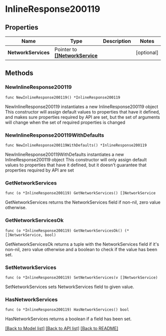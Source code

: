 # InlineResponse200119

## Properties

Name | Type | Description | Notes
------------ | ------------- | ------------- | -------------
**NetworkServices** | Pointer to [**[]NetworkService**](NetworkService.md) |  | [optional] 

## Methods

### NewInlineResponse200119

`func NewInlineResponse200119() *InlineResponse200119`

NewInlineResponse200119 instantiates a new InlineResponse200119 object
This constructor will assign default values to properties that have it defined,
and makes sure properties required by API are set, but the set of arguments
will change when the set of required properties is changed

### NewInlineResponse200119WithDefaults

`func NewInlineResponse200119WithDefaults() *InlineResponse200119`

NewInlineResponse200119WithDefaults instantiates a new InlineResponse200119 object
This constructor will only assign default values to properties that have it defined,
but it doesn't guarantee that properties required by API are set

### GetNetworkServices

`func (o *InlineResponse200119) GetNetworkServices() []NetworkService`

GetNetworkServices returns the NetworkServices field if non-nil, zero value otherwise.

### GetNetworkServicesOk

`func (o *InlineResponse200119) GetNetworkServicesOk() (*[]NetworkService, bool)`

GetNetworkServicesOk returns a tuple with the NetworkServices field if it's non-nil, zero value otherwise
and a boolean to check if the value has been set.

### SetNetworkServices

`func (o *InlineResponse200119) SetNetworkServices(v []NetworkService)`

SetNetworkServices sets NetworkServices field to given value.

### HasNetworkServices

`func (o *InlineResponse200119) HasNetworkServices() bool`

HasNetworkServices returns a boolean if a field has been set.


[[Back to Model list]](../README.md#documentation-for-models) [[Back to API list]](../README.md#documentation-for-api-endpoints) [[Back to README]](../README.md)


